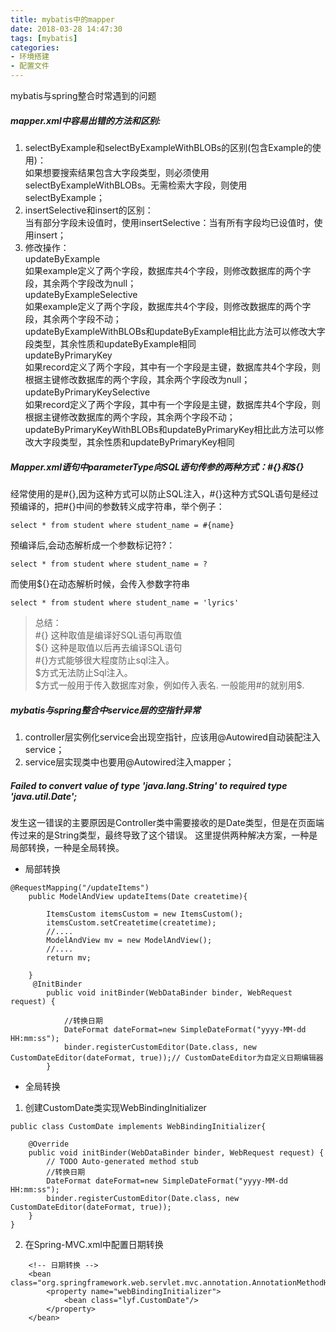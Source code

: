 ```yaml
---
title: mybatis中的mapper
date: 2018-03-28 14:47:30
tags: [mybatis]  
categories: 
- 环境搭建
- 配置文件
---
```

mybatis与spring整合时常遇到的问题  
<!-- more -->   
 ##### mapper.xml中容易出错的方法和区别:  
1. selectByExample和selectByExampleWithBLOBs的区别(包含Example的使用)：  
 如果想要搜索结果包含大字段类型，则必须使用selectByExampleWithBLOBs。无需检索大字段，则使用selectByExample；  
2. insertSelective和insert的区别：  
当有部分字段未设值时，使用insertSelective：当有所有字段均已设值时，使用insert；   
3. 修改操作：  
updateByExample  
如果example定义了两个字段，数据库共4个字段，则修改数据库的两个字段，其余两个字段改为null；  
updateByExampleSelective  
如果example定义了两个字段，数据库共4个字段，则修改数据库的两个字段，其余两个字段不动；  
updateByExampleWithBLOBs和updateByExample相比此方法可以修改大字段类型，其余性质和updateByExample相同  
updateByPrimaryKey  
如果record定义了两个字段，其中有一个字段是主键，数据库共4个字段，则根据主键修改数据库的两个字段，其余两个字段改为null；  
updateByPrimaryKeySelective　  
如果record定义了两个字段，其中有一个字段是主键，数据库共4个字段，则根据主键修改数据库的两个字段，其余两个字段不动；  
updateByPrimaryKeyWithBLOBs和updateByPrimaryKey相比此方法可以修改大字段类型，其余性质和updateByPrimaryKey相同   

 ##### Mapper.xml语句中parameterType向SQL语句传参的两种方式：#{}和${}  
经常使用的是#{},因为这种方式可以防止SQL注入，#{}这种方式SQL语句是经过预编译的，把#{}中间的参数转义成字符串，举个例子：  


```
select * from student where student_name = #{name}
```

预编译后,会动态解析成一个参数标记符?：

```
select * from student where student_name = ?
```

而使用${}在动态解析时候，会传入参数字符串

```
select * from student where student_name = 'lyrics'
```


> 总结：  
#{} 这种取值是编译好SQL语句再取值  
${} 这种是取值以后再去编译SQL语句  
#{}方式能够很大程度防止sql注入。  
$方式无法防止Sql注入。  
$方式一般用于传入数据库对象，例如传入表名.  
一般能用#的就别用$.  

 ##### mybatis与spring整合中service层的空指针异常  
1. controller层实例化service会出现空指针，应该用@Autowired自动装配注入service；  
2. service层实现类中也要用@Autowired注入mapper；    

 ##### Failed to convert value of type 'java.lang.String' to required type 'java.util.Date';  
发生这一错误的主要原因是Controller类中需要接收的是Date类型，但是在页面端传过来的是String类型，最终导致了这个错误。
这里提供两种解决方案，一种是局部转换，一种是全局转换。  
- 局部转换  
```
@RequestMapping("/updateItems")
	public ModelAndView updateItems(Date createtime){
		
		ItemsCustom itemsCustom = new ItemsCustom();
		itemsCustom.setCreatetime(createtime);
		//....
		ModelAndView mv = new ModelAndView();
		//....
		return mv;
		
	}
	 @InitBinder  
	    public void initBinder(WebDataBinder binder, WebRequest request) {  
	          
	        //转换日期  
	        DateFormat dateFormat=new SimpleDateFormat("yyyy-MM-dd HH:mm:ss");  
	        binder.registerCustomEditor(Date.class, new CustomDateEditor(dateFormat, true));// CustomDateEditor为自定义日期编辑器  
	    }  
```  
- 全局转换  
1. 创建CustomDate类实现WebBindingInitializer  
```
public class CustomDate implements WebBindingInitializer{  
  
    @Override  
    public void initBinder(WebDataBinder binder, WebRequest request) {  
        // TODO Auto-generated method stub  
        //转换日期  
        DateFormat dateFormat=new SimpleDateFormat("yyyy-MM-dd HH:mm:ss");  
        binder.registerCustomEditor(Date.class, new CustomDateEditor(dateFormat, true));  
    }  
}  
```  
2. 在Spring-MVC.xml中配置日期转换  
```
	<!-- 日期转换 -->  
    <bean class="org.springframework.web.servlet.mvc.annotation.AnnotationMethodHandlerAdapter">  
        <property name="webBindingInitializer">  
            <bean class="lyf.CustomDate"/>  
        </property>  
    </bean>  
```

